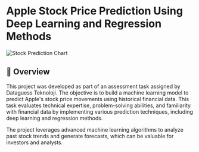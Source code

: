 # Apple Stock Price Prediction Using Deep Learning and Regression Methods

![Stock Prediction Chart]([(https://raw.githubusercontent.com/AHMEDNUSARI/Dataguess_TeknolojiTask/refs/heads/main/StockImage.webp?token=GHSAT0AAAAAAC6SSKUALCA4YQLT32Y57LOYZ5HPS3A)](https://github.com/AHMEDNUSARI/Dataguess_TeknolojiTask/blob/main/StockImage.webp))
## 📌 Overview
This project was developed as part of an assessment task assigned by Dataguess Teknoloji. The objective is to build a machine learning model to predict Apple's stock price movements using historical financial data. This task evaluates technical expertise, problem-solving abilities, and familiarity with financial data by implementing various prediction techniques, including deep learning and regression methods.

The project leverages advanced machine learning algorithms to analyze past stock trends and generate forecasts, which can be valuable for investors and analysts.



